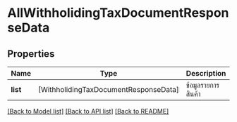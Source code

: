 # AllWithholidingTaxDocumentResponseData

## Properties
Name | Type | Description | Notes
------------ | ------------- | ------------- | -------------
**list** | [WithholidingTaxDocumentResponseData] | ข้อมูลรายการสินค้า | [optional] 

[[Back to Model list]](../README.md#documentation-for-models) [[Back to API list]](../README.md#documentation-for-api-endpoints) [[Back to README]](../README.md)


